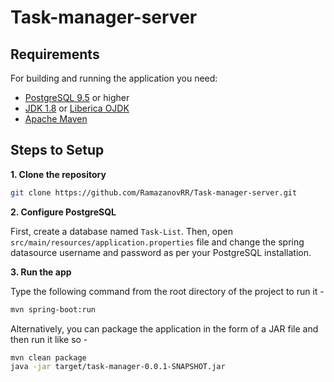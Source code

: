 # Task-manager-server

## Requirements

For building and running the application you need:

- [PostgreSQL 9.5](https://www.postgresql.org)  or higher
- [JDK 1.8](http://www.oracle.com/technetwork/java/javase/downloads/jdk8-downloads-2133151.html) or [Liberica OJDK](https://bell-sw.com/pages/java-11.0.4/)
- [Apache Maven](https://maven.apache.org)

## Steps to Setup

**1. Clone the repository**

```bash
git clone https://github.com/RamazanovRR/Task-manager-server.git
```

**2. Configure PostgreSQL**

First, create a database named `Task-List`. Then, open `src/main/resources/application.properties` file and change the spring datasource username and password as per your PostgreSQL installation.

**3. Run the app**

Type the following command from the root directory of the project to run it -

```bash
mvn spring-boot:run
```

Alternatively, you can package the application in the form of a JAR file and then run it like so -

```bash
mvn clean package
java -jar target/task-manager-0.0.1-SNAPSHOT.jar
```

